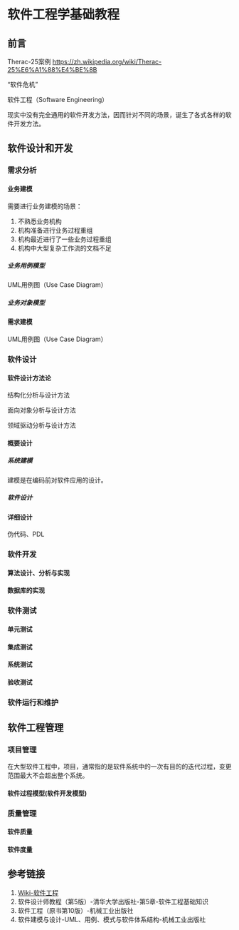 # 软件工程学基础教程


## 前言

Therac-25案例
https://zh.wikipedia.org/wiki/Therac-25%E6%A1%88%E4%BE%8B

“软件危机”

软件工程（Software Engineering）

现实中没有完全通用的软件开发方法，因而针对不同的场景，诞生了各式各样的软件开发方法。

## 软件设计和开发


### 需求分析


#### 业务建模

需要进行业务建模的场景：
1. 不熟悉业务机构
2. 机构准备进行业务过程重组
3. 机构最近进行了一些业务过程重组
4. 机构中大型复杂工作流的文档不足

##### 业务用例模型

UML用例图（Use Case Diagram）

##### 业务对象模型


#### 需求建模

UML用例图（Use Case Diagram）


### 软件设计


#### 软件设计方法论

结构化分析与设计方法


面向对象分析与设计方法


领域驱动分析与设计方法


#### 概要设计


##### 系统建模

建模是在编码前对软件应用的设计。

##### 软件设计



#### 详细设计

伪代码、PDL


### 软件开发


#### 算法设计、分析与实现

#### 数据库的实现


### 软件测试

#### 单元测试

#### 集成测试

#### 系统测试

#### 验收测试


### 软件运行和维护


## 软件工程管理


### 项目管理

在大型软件工程中，项目，通常指的是软件系统中的一次有目的的迭代过程，变更范围最大不会超出整个系统。



#### 软件过程模型(软件开发模型)


### 质量管理

#### 软件质量

#### 软件度量


## 参考链接
1. [Wiki-软件工程](https://zh.wikipedia.org/wiki/%E8%BD%AF%E4%BB%B6%E5%B7%A5%E7%A8%8B)
2. 软件设计师教程（第5版）-清华大学出版社-第5章-软件工程基础知识
3. 软件工程（原书第10版）-机械工业出版社
4. 软件建模与设计-UML、用例、模式与软件体系结构-机械工业出版社